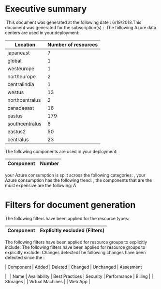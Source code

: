 # Executive summary 
 This document was generated at the following date : 6/19/2018.This document was generated for the subscription(s) :
 The following Azure data centers are used in your deployment: 
 
| Location | Number of resources |
| --- | --- |
| japaneast  | 7  |
| global  | 1  |
| westeurope  | 1  |
| northeurope  | 2  |
| centralindia  | 1  |
| westus  | 13  |
| northcentralus  | 2  |
| canadaeast  | 16  |
| eastus  | 179  |
| southcentralus  | 6  |
| eastus2  | 50  |
| centralus  | 23  |

The following components are used in your deployment: 

| Component | Number |
| --- | --- |

your Azure consumption is split across the following categories: , your Azure consumption has the following trend: , the components that are the most expensive are the following: Â   

# Filters for document generation
The following filters have been applied for the resource types:

| Component |  Explicitly excluded (Filters) |
| --- | --- |

The following filters have been applied for resource groups to explicitly include: The following filters have been applied for resource groups to explicitly exclude: Changes detectedThe following changes have been detected since the : 

| Component | Added | Deleted | Changed | Unchanged |
Assesment 

|   | Name | Availability | Best Practices | Security | Performance | Billing |
| Storages |
| Virtual Machines |
| Web App |
